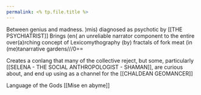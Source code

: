 ```yaml
---
permalink: <% tp.file.title %>
---
```

Between genius and madness.
)mis) diagnosed as psychotic by [[THE PSYCHIATRIST]]
Brings (en( an unreliable narrator component to the entire over(a)rching concept of Lexicomythography (by) fractals of fork meat (in (me)tanarrative gardens///0==

Creates a conlang that many of the collective reject, but some, particularly [[SELENA - THE SOCIAL ANTHROPOLOGIST - SHAMAN]], are curious about, and end up using as a channel for the [[CHALDEAN GEOMANCER]]

Language of the Gods [[Mise en abyme]]